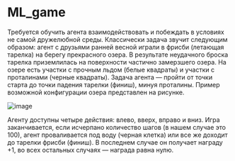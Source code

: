 # ML_game

Требуется обучить агента взаимодействовать и побеждать в условиях не самой дружелюбной среды. Классически задача звучит следующим образом: агент с друзьями ранней весной играли в фрисби (летающая тарелка) на берегу прекрасного озера. В результате неудачного броска тарелка приземлилась на поверхности частично замерзшего озера. На озере есть участки с прочным льдом (белые квадраты) и участки с проталинами (черные квадраты). Задача агента — пройти от точки старта до точки падения тарелки (финиш), минуя проталины. Пример возможной конфигурации озера представлен на рисунке.

![image](https://github.com/ZuevaDarya/ML_game/assets/80260736/32db223a-3258-44d6-8a59-2ec4f7558bca)

Агенту доступны четыре действия: влево, вверх, вправо и вниз. Игра заканчивается, если исчерпано количество шагов (в нашем случае это 100), агент проваливается под воду (черная клетка) или все же доходит до тарелки фрисби (финиш). В последнем случае он получает награду +1, во всех остальных случаях — награда равна нулю.
